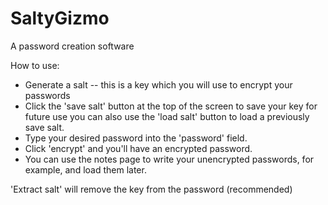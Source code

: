 # SaltyGizmo
A password creation software


How to use:

- Generate a salt -- this is a key which you will use to encrypt your passwords
- Click the 'save salt' button at the top of the screen to save your key for future use you can also use the 'load salt' button to load a previously save salt.
- Type your desired password into the 'password' field.
- Click 'encrypt' and you'll have an encrypted password.
- You can use the notes page to write your unencrypted passwords, for example, and load them later.

'Extract salt' will remove the key from the password (recommended)
